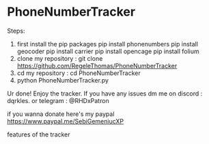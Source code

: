 # PhoneNumberTracker
Steps:
1. first install the pip packages
pip install phonenumbers
pip install geocoder
pip install carrier
pip install opencage
pip install folium
2. clone my repository : git clone https://github.com/RegeleThomas/PhoneNumberTracker
3. cd my repository : cd PhoneNumberTracker
4. python PhoneNumberTracker.py

Ur done! Enjoy the tracker. If you have any issues dm me on discord : dqrkles.
or telegram : @RHDxPatron

if you wanna donate here's my paypal  https://www.paypal.me/SebiGemeniucXP


features of the tracker

